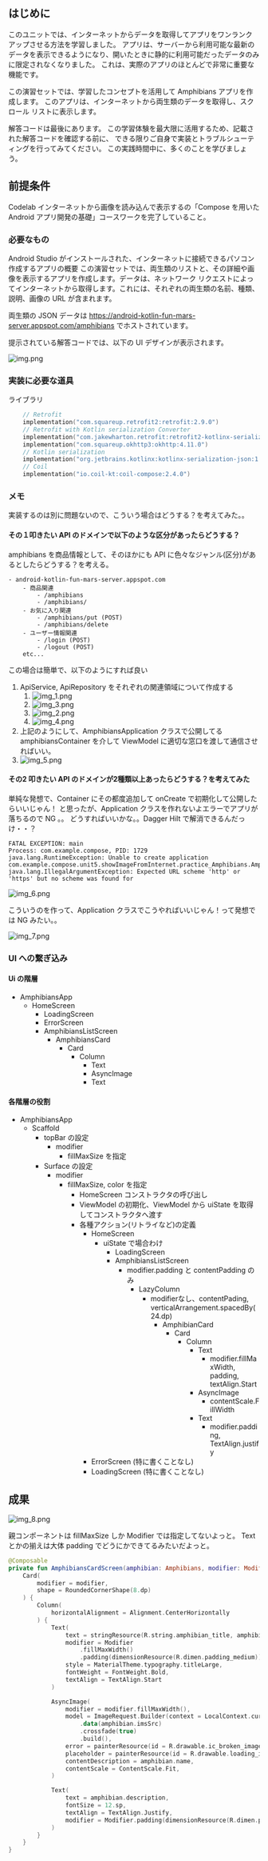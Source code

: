 ## はじめに
このユニットでは、インターネットからデータを取得してアプリをワンランク アップさせる方法を学習しました。
アプリは、サーバーから利用可能な最新のデータを表示できるようになり、開いたときに静的に利用可能だったデータのみに限定されなくなりました。
これは、実際のアプリのほとんどで非常に重要な機能です。

この演習セットでは、学習したコンセプトを活用して Amphibians アプリを作成します。
このアプリは、インターネットから両生類のデータを取得し、スクロール リストに表示します。

解答コードは最後にあります。
この学習体験を最大限に活用するため、記載された解答コードを確認する前に、
できる限りご自身で実装とトラブルシューティングを行ってみてください。
この実践時間中に、多くのことを学びましょう。

## 前提条件
Codelab インターネットから画像を読み込んで表示するの「Compose を用いた Android アプリ開発の基礎」コースワークを完了していること。

### 必要なもの
Android Studio がインストールされた、インターネットに接続できるパソコン
作成するアプリの概要
この演習セットでは、両生類のリストと、その詳細や画像を表示するアプリを作成します。データは、ネットワーク リクエストによってインターネットから取得します。これには、それぞれの両生類の名前、種類、説明、画像の URL が含まれます。

両生類の JSON データは https://android-kotlin-fun-mars-server.appspot.com/amphibians でホストされています。

提示されている解答コードでは、以下の UI デザインが表示されます。

![img.png](img.png)


### 実装に必要な道具

ライブラリ
```kotlin
    // Retrofit
    implementation("com.squareup.retrofit2:retrofit:2.9.0")
    // Retrofit with Kotlin serialization Converter
    implementation("com.jakewharton.retrofit:retrofit2-kotlinx-serialization-converter:1.0.0")
    implementation("com.squareup.okhttp3:okhttp:4.11.0")
    // Kotlin serialization
    implementation("org.jetbrains.kotlinx:kotlinx-serialization-json:1.5.1")
    // Coil
    implementation("io.coil-kt:coil-compose:2.4.0")
```

### メモ

実装するのは別に問題ないので、こういう場合はどうする？を考えてみた。。

#### その１叩きたい API のドメインで以下のような区分があったらどうする？

amphibians を商品情報として、そのほかにも API に色々なジャンル(区分)があるとしたらどうする？を考える。

```text
- android-kotlin-fun-mars-server.appspot.com
    - 商品関連
        - /amphibians
        - /amphibians/
    - お気に入り関連
        - /amphibians/put (POST)
        - /amphibians/delete
    - ユーザー情報関連
        - /login (POST)
        - /logout (POST)
    etc...
```

この場合は簡単で、以下のようにすれば良い
1. ApiService, ApiRepository をそれぞれの関連領域について作成する
   1. ![img_1.png](img_1.png)
   2. ![img_3.png](img_3.png)
   3. ![img_2.png](img_2.png)
   4. ![img_4.png](img_4.png)
2. 上記のようにして、AmphibiansApplication クラスで公開してる amphibiansContainer を介して ViewModel に適切な窓口を渡して通信させればいい。
3. ![img_5.png](img_5.png)

#### その2 叩きたい API のドメインが2種類以上あったらどうする？を考えてみた

単純な発想で、Container にその都度追加して onCreate で初期化して公開したらいいじゃん！
と思ったが、Application クラスを作れないよエラーでアプリが落ちるので NG 。。
どうすればいいかな。。Dagger Hilt で解消できるんだっけ・・？

```text
FATAL EXCEPTION: main
Process: com.example.compose, PID: 1729
java.lang.RuntimeException: Unable to create application com.example.compose.unit5.showImageFromInternet.practice_Amphibians.AmphibiansApplication: java.lang.IllegalArgumentException: Expected URL scheme 'http' or 'https' but no scheme was found for 
```

![img_6.png](img_6.png)

こういうのを作って、Application クラスでこうやればいいじゃん！って発想では NG みたい。。

![img_7.png](img_7.png)


### UI への繋ぎ込み

#### Ui の階層

- AmphibiansApp
  - HomeScreen
    - LoadingScreen
    - ErrorScreen
    - AmphibiansListScreen
      - AmphibiansCard
        - Card
          - Column
            - Text
            - AsyncImage
            - Text

#### 各階層の役割

- AmphibiansApp
  - Scaffold
    - topBar の設定
      - modifier
        - fillMaxSize を指定 
    - Surface の設定
      - modifier
        - fillMaxSize, color を指定
          - HomeScreen コンストラクタの呼び出し
          - ViewModel の初期化、ViewModel から uiState を取得してコンストラクタへ渡す
          - 各種アクション(リトライなど)の定義
            - HomeScreen
              - uiState で場合わけ
                - LoadingScreen
                - AmphibiansListScreen
                  - modifier.padding と contentPadding のみ
                    - LazyColumn
                      - modifierなし、contentPading, verticalArrangement.spacedBy(24.dp)
                        - AmphibianCard
                          - Card
                            - Column
                              - Text
                                - modifier.fillMaxWidth, padding, textAlign.Start
                              - AsyncImage
                                - contentScale.FillWidth
                              - Text
                                - modifier.padding, TextAlign.justify
            - ErrorScreen (特に書くことなし)
            - LoadingScreen (特に書くことなし)

## 成果

![img_8.png](img_8.png)

親コンポーネントは fillMaxSize しか Modifier では指定してないよっと。
Text とかの揃えは大体 padding でどうにかできてるみたいだよっと。

```kotlin
@Composable
private fun AmphibiansCardScreen(amphibian: Amphibians, modifier: Modifier) {
    Card(
        modifier = modifier,
        shape = RoundedCornerShape(8.dp)
    ) {
        Column(
            horizontalAlignment = Alignment.CenterHorizontally
        ) {
            Text(
                text = stringResource(R.string.amphibian_title, amphibian.name, amphibian.type),
                modifier = Modifier
                    .fillMaxWidth()
                    .padding(dimensionResource(R.dimen.padding_medium)),
                style = MaterialTheme.typography.titleLarge,
                fontWeight = FontWeight.Bold,
                textAlign = TextAlign.Start
            )

            AsyncImage(
                modifier = modifier.fillMaxWidth(),
                model = ImageRequest.Builder(context = LocalContext.current)
                    .data(amphibian.imsSrc)
                    .crossfade(true)
                    .build(),
                error = painterResource(id = R.drawable.ic_broken_image),
                placeholder = painterResource(id = R.drawable.loading_img),
                contentDescription = amphibian.name,
                contentScale = ContentScale.Fit,
            )

            Text(
                text = amphibian.description,
                fontSize = 12.sp,
                textAlign = TextAlign.Justify,
                modifier = Modifier.padding(dimensionResource(R.dimen.padding_medium))
            )
        }
    }
}
```